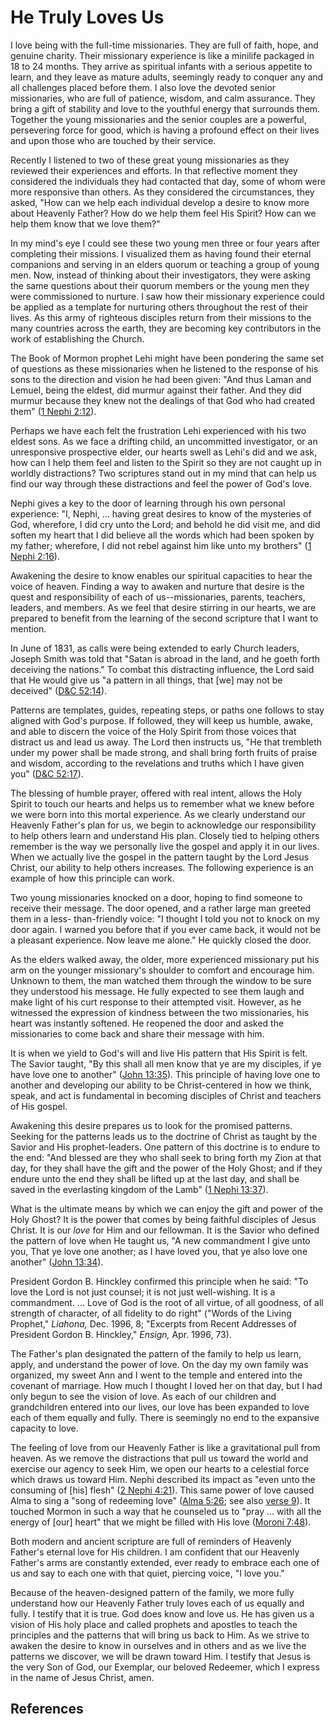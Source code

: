 # He Truly Loves Us

I love being with the full-time missionaries. They are full of faith, hope,
and genuine charity. Their missionary experience is like a minilife packaged
in 18 to 24 months. They arrive as spiritual infants with a serious appetite
to learn, and they leave as mature adults, seemingly ready to conquer any and
all challenges placed before them. I also love the devoted senior
missionaries, who are full of patience, wisdom, and calm assurance. They bring
a gift of stability and love to the youthful energy that surrounds them.
Together the young missionaries and the senior couples are a powerful,
persevering force for good, which is having a profound effect on their lives
and upon those who are touched by their service.

Recently I listened to two of these great young missionaries as they reviewed
their experiences and efforts. In that reflective moment they considered the
individuals they had contacted that day, some of whom were more responsive
than others. As they considered the circumstances, they asked, "How can we
help each individual develop a desire to know more about Heavenly Father? How
do we help them feel His Spirit? How can we help them know that we love them?"

In my mind's eye I could see these two young men three or four years after
completing their missions. I visualized them as having found their eternal
companions and serving in an elders quorum or teaching a group of young men.
Now, instead of thinking about their investigators, they were asking the same
questions about their quorum members or the young men they were commissioned
to nurture. I saw how their missionary experience could be applied as a
template for nurturing others throughout the rest of their lives. As this army
of righteous disciples return from their missions to the many countries across
the earth, they are becoming key contributors in the work of establishing the
Church.

The Book of Mormon prophet Lehi might have been pondering the same set of
questions as these missionaries when he listened to the response of his sons
to the direction and vision he had been given: "And thus Laman and Lemuel,
being the eldest, did murmur against their father. And they did murmur because
they knew not the dealings of that God who had created them" ([1 Nephi
2:12](/scriptures/bofm/1-ne/2.12?lang=eng#11)).

Perhaps we have each felt the frustration Lehi experienced with his two eldest
sons. As we face a drifting child, an uncommitted investigator, or an
unresponsive prospective elder, our hearts swell as Lehi's did and we ask, how
can I help them feel and listen to the Spirit so they are not caught up in
worldly distractions? Two scriptures stand out in my mind that can help us
find our way through these distractions and feel the power of God's love.

Nephi gives a key to the door of learning through his own personal experience:
"I, Nephi, ... having great desires to know of the mysteries of God, wherefore,
I did cry unto the Lord; and behold he did visit me, and did soften my heart
that I did believe all the words which had been spoken by my father;
wherefore, I did not rebel against him like unto my brothers" ([1 Nephi
2:16](/scriptures/bofm/1-ne/2.16?lang=eng#15)).

Awakening the desire to know enables our spiritual capacities to hear the
voice of heaven. Finding a way to awaken and nurture that desire is the quest
and responsibility of each of us--missionaries, parents, teachers, leaders,
and members. As we feel that desire stirring in our hearts, we are prepared to
benefit from the learning of the second scripture that I want to mention.

In June of 1831, as calls were being extended to early Church leaders, Joseph
Smith was told that "Satan is abroad in the land, and he goeth forth deceiving
the nations." To combat this distracting influence, the Lord said that He
would give us "a pattern in all things, that [we] may not be deceived"
([D&amp;C 52:14](/scriptures/dc-testament/dc/52.14?lang=eng#13)).

Patterns are templates, guides, repeating steps, or paths one follows to stay
aligned with God's purpose. If followed, they will keep us humble, awake, and
able to discern the voice of the Holy Spirit from those voices that distract
us and lead us away. The Lord then instructs us, "He that trembleth under my
power shall be made strong, and shall bring forth fruits of praise and wisdom,
according to the revelations and truths which I have given you" ([D&amp;C
52:17](/scriptures/dc-testament/dc/52.17?lang=eng#16)).

The blessing of humble prayer, offered with real intent, allows the Holy
Spirit to touch our hearts and helps us to remember what we knew before we
were born into this mortal experience. As we clearly understand our Heavenly
Father's plan for us, we begin to acknowledge our responsibility to help
others learn and understand His plan. Closely tied to helping others remember
is the way we personally live the gospel and apply it in our lives. When we
actually live the gospel in the pattern taught by the Lord Jesus Christ, our
ability to help others increases. The following experience is an example of
how this principle can work.

Two young missionaries knocked on a door, hoping to find someone to receive
their message. The door opened, and a rather large man greeted them in a less-
than-friendly voice: "I thought I told you not to knock on my door again. I
warned you before that if you ever came back, it would not be a pleasant
experience. Now leave me alone." He quickly closed the door.

As the elders walked away, the older, more experienced missionary put his arm
on the younger missionary's shoulder to comfort and encourage him. Unknown to
them, the man watched them through the window to be sure they understood his
message. He fully expected to see them laugh and make light of his curt
response to their attempted visit. However, as he witnessed the expression of
kindness between the two missionaries, his heart was instantly softened. He
reopened the door and asked the missionaries to come back and share their
message with him.

It is when we yield to God's will and live His pattern that His Spirit is
felt. The Savior taught, "By this shall all men know that ye are my disciples,
if ye have love one to another" ([John
13:35](/scriptures/nt/john/13.35?lang=eng#34)). This principle of having love
one to another and developing our ability to be Christ-centered in how we
think, speak, and act is fundamental in becoming disciples of Christ and
teachers of His gospel.

Awakening this desire prepares us to look for the promised patterns. Seeking
for the patterns leads us to the doctrine of Christ as taught by the Savior
and His prophet-leaders. One pattern of this doctrine is to endure to the end:
"And blessed are they who shall seek to bring forth my Zion at that day, for
they shall have the gift and the power of the Holy Ghost; and if they endure
unto the end they shall be lifted up at the last day, and shall be saved in
the everlasting kingdom of the Lamb" ([1 Nephi
13:37](/scriptures/bofm/1-ne/13.37?lang=eng#36)).

What is the ultimate means by which we can enjoy the gift and power of the
Holy Ghost? It is the power that comes by being faithful disciples of Jesus
Christ. It is our _love_ for Him and our fellowman. It is the Savior who
defined the pattern of love when He taught us, "A new commandment I give unto
you, That ye love one another; as I have loved you, that ye also love one
another" ([John 13:34](/scriptures/nt/john/13.34?lang=eng#33)).

President Gordon B. Hinckley confirmed this principle when he said: "To love
the Lord is not just counsel; it is not just well-wishing. It is a
commandment. ... Love of God is the root of all virtue, of all goodness, of all
strength of character, of all fidelity to do right" ("Words of the Living
Prophet," _Liahona,_ Dec. 1996, 8; "Excerpts from Recent Addresses of
President Gordon B. Hinckley," _Ensign,_ Apr. 1996, 73).

The Father's plan designated the pattern of the family to help us learn,
apply, and understand the power of love. On the day my own family was
organized, my sweet Ann and I went to the temple and entered into the covenant
of marriage. How much I thought I loved her on that day, but I had only begun
to see the vision of love. As each of our children and grandchildren entered
into our lives, our love has been expanded to love each of them equally and
fully. There is seemingly no end to the expansive capacity to love.

The feeling of love from our Heavenly Father is like a gravitational pull from
heaven. As we remove the distractions that pull us toward the world and
exercise our agency to seek Him, we open our hearts to a celestial force which
draws us toward Him. Nephi described its impact as "even unto the consuming of
[his] flesh" ([2 Nephi 4:21](/scriptures/bofm/2-ne/4.21?lang=eng#20)). This
same power of love caused Alma to sing a "song of redeeming love" ([Alma
5:26](/scriptures/bofm/alma/5.26?lang=eng#25); see also [verse
9](/scriptures/bofm/alma/5.9?lang=eng#8)). It touched Mormon in such a way
that he counseled us to "pray ... with all the energy of [our] heart" that we
might be filled with His love ([Moroni
7:48](/scriptures/bofm/moro/7.48?lang=eng#47)).

Both modern and ancient scripture are full of reminders of Heavenly Father's
eternal love for His children. I am confident that our Heavenly Father's arms
are constantly extended, ever ready to embrace each one of us and say to each
one with that quiet, piercing voice, "I love you."

Because of the heaven-designed pattern of the family, we more fully understand
how our Heavenly Father truly loves each of us equally and fully. I testify
that it is true. God does know and love us. He has given us a vision of His
holy place and called prophets and apostles to teach the principles and the
patterns that will bring us back to Him. As we strive to awaken the desire to
know in ourselves and in others and as we live the patterns we discover, we
will be drawn toward Him. I testify that Jesus is the very Son of God, our
Exemplar, our beloved Redeemer, which I express in the name of Jesus Christ,
amen.

## References


